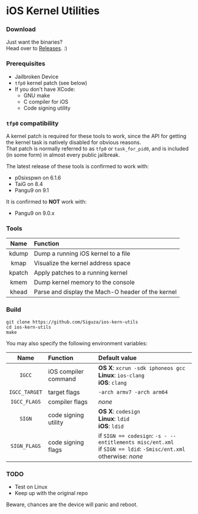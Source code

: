 # iOS Kernel Utilities

### Download

Just want the binaries?  
Head over to [Releases](https://github.com/Siguza/ios-kern-utils/releases). :)

### Prerequisites

* Jailbroken Device
* `tfp0` kernel patch (see below)
* If you don't have XCode:
  * GNU make
  * C compiler for iOS
  * Code signing utility

### `tfp0` compatibility

A kernel patch is required for these tools to work, since the API for getting the kernel task is natively disabled for obvious reasons.  
That patch is normally referred to as `tfp0` or `task_for_pid0`, and is included (in some form) in almost every public jailbreak.

The latest release of these tools is confirmed to work with:

* p0sixspwn on 6.1.6
* TaiG on 8.4
* Pangu9 on 9.1

It is confirmed to **NOT** work with:

* Pangu9 on 9.0.x

### Tools

Name | Function
:-: | :--
kdump | Dump a running iOS kernel to a file
kmap | Visualize the kernel address space
kpatch | Apply patches to a running kernel
kmem | Dump kernel memory to the console
khead | Parse and display the Mach-O header of the kernel

### Build

    git clone https://github.com/Siguza/ios-kern-utils
    cd ios-kern-utils
    make

You may also specify the following environment variables:

Name | Function | Default value
:-: | :-- | :--
`IGCC` | iOS compiler command | **OS X**: `xcrun -sdk iphoneos gcc`<br>**Linux**: `ios-clang`<br>**iOS**: `clang`
`IGCC_TARGET` | target flags | `-arch armv7 -arch arm64`
`IGCC_FLAGS` | compiler flags | *none*
`SIGN` | code signing utility | **OS X**: `codesign`<br>**Linux**: `ldid`<br>**iOS**: `ldid`
`SIGN_FLAGS` | code signing flags | if `SIGN == codesign`: `-s - --entitlements misc/ent.xml`<br>if `SIGN == ldid`: `-Smisc/ent.xml`<br>otherwise: *none*

### TODO

* Test on Linux
* Keep up with the original repo

Beware, chances are the device will panic and reboot.
